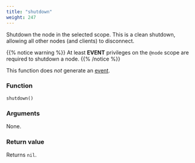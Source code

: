 ```yaml
---
title: "shutdown"
weight: 247
---
```


Shutdown the node in the selected scope. This is a clean shutdown, allowing all other nodes (and clients) to disconnect.

{{% notice warning %}}
At least **EVENT** privileges on the `@node` scope are required to shutdown a node.
{{% /notice %}}

This function does *not* generate an [event](../../overview/events).

### Function

`shutdown()`

### Arguments

None.

### Return value

Returns `nil`.
